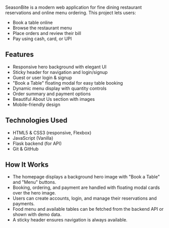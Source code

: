 SeasonBite is a modern web application for fine dining restaurant reservations and online menu ordering. This project lets users:
- Book a table online
- Browse the restaurant menu
- Place orders and review their bill
- Pay using cash, card, or UPI


## Features

- Responsive hero background with elegant UI
- Sticky header for navigation and login/signup
- Guest or user login & signup
- "Book a Table" floating modal for easy table booking
- Dynamic menu display with quantity controls
- Order summary and payment options
- Beautiful About Us section with images
- Mobile-friendly design

## Technologies Used

- HTML5 & CSS3 (responsive, Flexbox)
- JavaScript (Vanilla)
- Flask backend (for API)
- Git & GitHub

## How It Works

- The homepage displays a background hero image with "Book a Table" and "Menu" buttons.
- Booking, ordering, and payment are handled with floating modal cards over the hero image.
- Users can create accounts, login, and manage their reservations and payments.
- Food menu and available tables can be fetched from the backend API or shown with demo data.
- A sticky header ensures navigation is always available.
